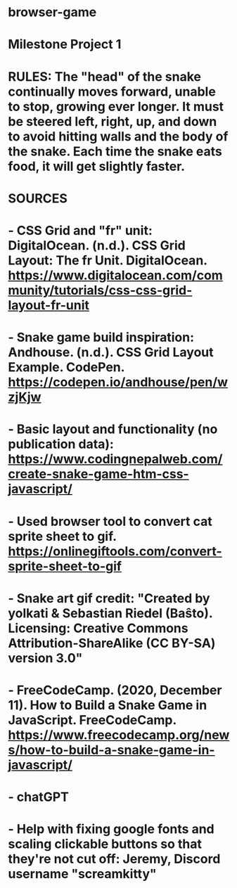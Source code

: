 # browser-game
# Milestone Project 1
# RULES: The "head" of the snake continually moves forward, unable to stop, growing ever longer. It must be steered left, right, up, and down to avoid hitting walls and the body of the snake. Each time the snake eats food, it will get slightly faster.
# SOURCES
# - CSS Grid and "fr" unit: DigitalOcean. (n.d.). CSS Grid Layout: The fr Unit. DigitalOcean. https://www.digitalocean.com/community/tutorials/css-css-grid-layout-fr-unit
# - Snake game build inspiration: Andhouse. (n.d.). CSS Grid Layout Example. CodePen. https://codepen.io/andhouse/pen/wzjKjw
# - Basic layout and functionality (no publication data): https://www.codingnepalweb.com/create-snake-game-htm-css-javascript/
# - Used browser tool to convert cat sprite sheet to gif. https://onlinegiftools.com/convert-sprite-sheet-to-gif
# - Snake art gif credit: "Created by yolkati & Sebastian Riedel (Baŝto). Licensing: Creative Commons Attribution-ShareAlike (CC BY-SA) version 3.0"
# - FreeCodeCamp. (2020, December 11). How to Build a Snake Game in JavaScript. FreeCodeCamp. https://www.freecodecamp.org/news/how-to-build-a-snake-game-in-javascript/
# - chatGPT
# - Help with fixing google fonts and scaling clickable buttons so that they're not cut off: Jeremy, Discord username "screamkitty"